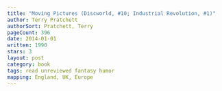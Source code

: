 ```yaml
---
title: "Moving Pictures (Discworld, #10; Industrial Revolution, #1)"
author: Terry Pratchett
authorSort: Pratchett, Terry
pageCount: 396
date: 2014-01-01
written: 1990
stars: 3
layout: post
category: book
tags: read unreviewed fantasy humor
mapping: England, UK, Europe
---
```

